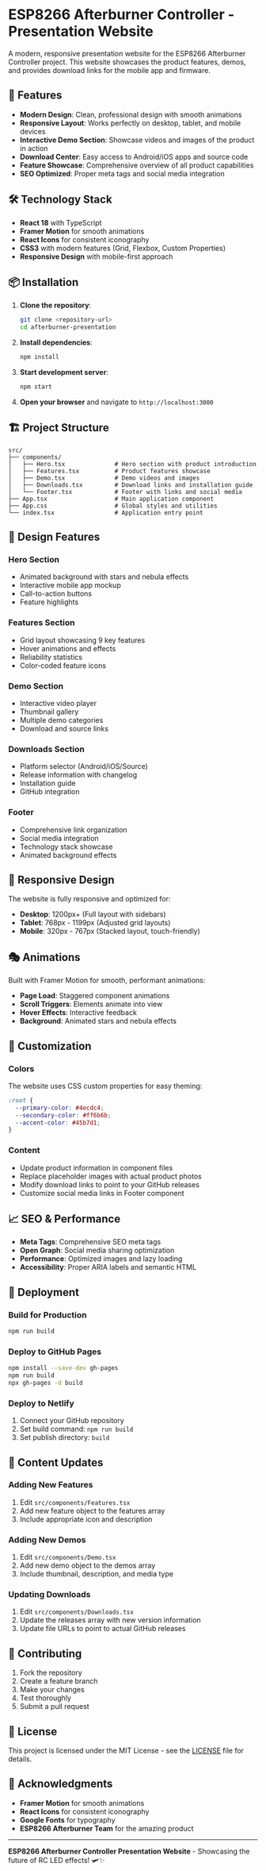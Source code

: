 # ESP8266 Afterburner Controller - Presentation Website

A modern, responsive presentation website for the ESP8266 Afterburner Controller project. This website showcases the product features, demos, and provides download links for the mobile app and firmware.

## 🚀 Features

- **Modern Design**: Clean, professional design with smooth animations
- **Responsive Layout**: Works perfectly on desktop, tablet, and mobile devices
- **Interactive Demo Section**: Showcase videos and images of the product in action
- **Download Center**: Easy access to Android/iOS apps and source code
- **Feature Showcase**: Comprehensive overview of all product capabilities
- **SEO Optimized**: Proper meta tags and social media integration

## 🛠️ Technology Stack

- **React 18** with TypeScript
- **Framer Motion** for smooth animations
- **React Icons** for consistent iconography
- **CSS3** with modern features (Grid, Flexbox, Custom Properties)
- **Responsive Design** with mobile-first approach

## 📦 Installation

1. **Clone the repository**:

   ```bash
   git clone <repository-url>
   cd afterburner-presentation
   ```

2. **Install dependencies**:

   ```bash
   npm install
   ```

3. **Start development server**:

   ```bash
   npm start
   ```

4. **Open your browser** and navigate to `http://localhost:3000`

## 🏗️ Project Structure

```
src/
├── components/
│   ├── Hero.tsx              # Hero section with product introduction
│   ├── Features.tsx          # Product features showcase
│   ├── Demo.tsx              # Demo videos and images
│   ├── Downloads.tsx         # Download links and installation guide
│   └── Footer.tsx            # Footer with links and social media
├── App.tsx                   # Main application component
├── App.css                   # Global styles and utilities
└── index.tsx                 # Application entry point
```

## 🎨 Design Features

### Hero Section

- Animated background with stars and nebula effects
- Interactive mobile app mockup
- Call-to-action buttons
- Feature highlights

### Features Section

- Grid layout showcasing 9 key features
- Hover animations and effects
- Reliability statistics
- Color-coded feature icons

### Demo Section

- Interactive video player
- Thumbnail gallery
- Multiple demo categories
- Download and source links

### Downloads Section

- Platform selector (Android/iOS/Source)
- Release information with changelog
- Installation guide
- GitHub integration

### Footer

- Comprehensive link organization
- Social media integration
- Technology stack showcase
- Animated background effects

## 📱 Responsive Design

The website is fully responsive and optimized for:

- **Desktop**: 1200px+ (Full layout with sidebars)
- **Tablet**: 768px - 1199px (Adjusted grid layouts)
- **Mobile**: 320px - 767px (Stacked layout, touch-friendly)

## 🎭 Animations

Built with Framer Motion for smooth, performant animations:

- **Page Load**: Staggered component animations
- **Scroll Triggers**: Elements animate into view
- **Hover Effects**: Interactive feedback
- **Background**: Animated stars and nebula effects

## 🔧 Customization

### Colors

The website uses CSS custom properties for easy theming:

```css
:root {
  --primary-color: #4ecdc4;
  --secondary-color: #ff6b6b;
  --accent-color: #45b7d1;
}
```

### Content

- Update product information in component files
- Replace placeholder images with actual product photos
- Modify download links to point to your GitHub releases
- Customize social media links in Footer component

## 📈 SEO & Performance

- **Meta Tags**: Comprehensive SEO meta tags
- **Open Graph**: Social media sharing optimization
- **Performance**: Optimized images and lazy loading
- **Accessibility**: Proper ARIA labels and semantic HTML

## 🚀 Deployment

### Build for Production

```bash
npm run build
```

### Deploy to GitHub Pages

```bash
npm install --save-dev gh-pages
npm run build
npx gh-pages -d build
```

### Deploy to Netlify

1. Connect your GitHub repository
2. Set build command: `npm run build`
3. Set publish directory: `build`

## 📝 Content Updates

### Adding New Features

1. Edit `src/components/Features.tsx`
2. Add new feature object to the features array
3. Include appropriate icon and description

### Adding New Demos

1. Edit `src/components/Demo.tsx`
2. Add new demo object to the demos array
3. Include thumbnail, description, and media type

### Updating Downloads

1. Edit `src/components/Downloads.tsx`
2. Update the releases array with new version information
3. Update file URLs to point to actual GitHub releases

## 🤝 Contributing

1. Fork the repository
2. Create a feature branch
3. Make your changes
4. Test thoroughly
5. Submit a pull request

## 📄 License

This project is licensed under the MIT License - see the [LICENSE](LICENSE) file for details.

## 🙏 Acknowledgments

- **Framer Motion** for smooth animations
- **React Icons** for consistent iconography
- **Google Fonts** for typography
- **ESP8266 Afterburner Team** for the amazing product

---

**ESP8266 Afterburner Controller Presentation Website** - Showcasing the future of RC LED effects! 🛩️✨
